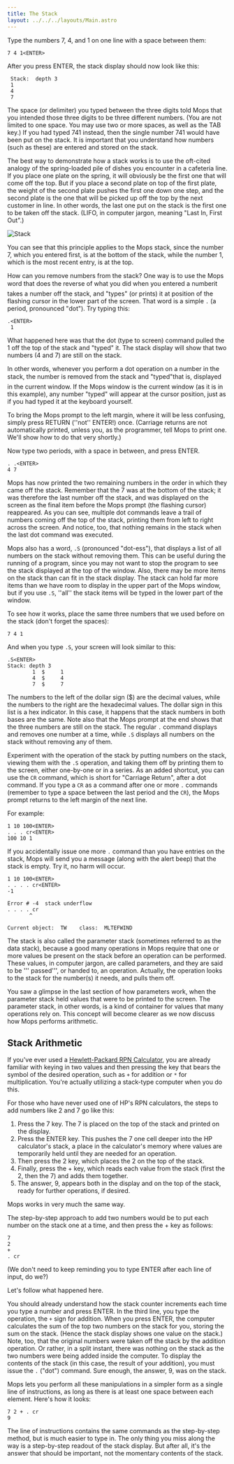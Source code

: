 ```yaml
---
title: The Stack
layout: ../../../layouts/Main.astro
---
```


Type the numbers 7, 4, and 1 on one line with a space between them:

```shell
7 4 1<ENTER>
```

After you press ENTER, the stack display should now look like this:

```shell
 Stack:  depth 3
 1
 4
 7
```

The space (or delimiter) you typed between the three digits told Mops that you intended those three digits to be three different numbers. (You are not limited to one space. You may use two or more spaces, as well as the TAB key.) If you had typed 741 instead, then the single number 741 would have been put on the stack. It is important that you understand how numbers (such as these) are entered and stored on the stack.

The best way to demonstrate how a stack works is to use the oft-cited analogy of the spring-loaded pile of dishes you encounter in a cafeteria line. If you place one plate on the spring, it will obviously be the first one that will come off the top. But if you place a second plate on top of the first plate, the weight of the second plate pushes the first one down one step, and the second plate is the one that will be picked up off the top by the next customer in line. In other words, the last one put on the stack is the first one to be taken off the stack. (LIFO, in computer jargon, meaning "Last In, First Out".)

![Stack](/pmops/Stack.png)

You can see that this principle applies to the Mops stack, since the number 7, which you entered first, is at the bottom of the stack, while the number 1, which is the most recent entry, is at the top.

How can you remove numbers from the stack? One way is to use the Mops word that does the reverse of what you did when you entered a number&#148;it takes a number off the stack, and "types" (or prints) it at position of the flashing cursor in the lower part of the screen. That word is a simple `.` (a period, pronounced "dot"). Try typing this:

```shell
.<ENTER>
 1
```

What happened here was that the dot (type to screen) command pulled the 1 off the top of the stack and "typed" it. The stack display will show that two numbers (4 and 7) are still on the stack.

In other words, whenever you perform a dot operation on a number in the stack, the number is removed from the stack and "typed"&#148;that is, displayed in the current window. If the Mops window is the current window (as it is in this example), any number "typed" will appear at the cursor position, just as if you had typed it at the keyboard yourself.

To bring the Mops prompt to the left margin, where it will be less confusing, simply press RETURN (''not'' ENTER!) once. (Carriage returns are not automatically printed, unless you, as the programmer, tell Mops to print one. We'll show how to do that very shortly.)

Now type two periods, with a space in between, and press ENTER.

```shell
. .<ENTER>
4 7
```

Mops has now printed the two remaining numbers in the order in which they came off the stack. Remember that the 7 was at the bottom of the stack; it was therefore the last number off the stack, and was displayed on the screen as the final item before the Mops prompt (the flashing cursor) reappeared. As you can see, multiple dot commands leave a trail of numbers coming off the top of the stack, printing them from left to right across the screen. And notice, too, that nothing remains in the stack when the last dot command was executed.

Mops also has a word, `.S` (pronounced "dot-ess"), that displays a list of all numbers on the stack without removing them. This can be useful during the running of a program, since you may not want to stop the program to see the stack displayed at the top of the window. Also, there may be more items on the stack than can fit in the stack display. The stack can hold far more items than we have room to display in the upper part of the Mops window, but if you use `.S`, ''all'' the stack items will be typed in the lower part of the window.

To see how it works, place the same three numbers that we used before on the stack (don't forget the spaces):

```shell
7 4 1
```

And when you type `.S`, your screen will look similar to this:

```shell
.S<ENTER>
Stack: depth 3 
        1  $     1
        4  $     4
        7  $     7
```

The numbers to the left of the dollar sign ($) are the decimal values, while the numbers to the right are the hexadecimal values. The dollar sign in this list is a hex indicator. In this case, it happens that the stack numbers in both bases are the same. Note also that the Mops prompt at the end shows that the three numbers are still on the stack. The regular `.` command displays and removes one number at a time, while `.S` displays all numbers on the stack without removing any of them.

Experiment with the operation of the stack by putting numbers on the stack, viewing them with the `.S` operation, and taking them off by printing them to the screen, either one-by-one or in a series. As an added shortcut, you can use the `CR` command, which is short for "Carriage Return", after a dot command. If you type a `CR` as a command after one or more `.` commands (remember to type a space between the last period and the `CR`), the Mops prompt returns to the left margin of the next line.

For example:

```shell
1 10 100<ENTER>
. . . cr<ENTER>
100 10 1 
```

If you accidentally issue one more `.` command than you have entries on the stack, Mops will send you a message (along with the alert beep) that the stack is empty. Try it, no harm will occur.

```shell
1 10 100<ENTER>
. . . . cr<ENTER>
-1 

Error # -4  stack underflow
. . . . cr
       ^

Current object:  TW    class:  MLTEFWIND
```

The stack is also called the parameter stack (sometimes referred to as the data stack), because a good many operations in Mops require that one or more values be present on the stack before an operation can be performed. These values, in computer jargon, are called parameters, and they are said to be ''' passed''', or handed to, an operation. Actually, the operation looks to the stack for the number(s) it needs, and pulls them off.

You saw a glimpse in the last section of how parameters work, when the parameter stack held values that were to be printed to the screen. The parameter stack, in other words, is a kind of container for values that many operations rely on. This concept will become clearer as we now discuss how Mops performs arithmetic.

## Stack Arithmetic

If you've ever used a [Hewlett-Packard RPN Calculator](http://hpmuseum.org/), you are already familiar with keying in two values and then pressing the key that bears the symbol of the desired operation, such as `+` for addition or `*` for multiplication. You're actually utilizing a stack-type computer when you do this.

For those who have never used one of HP's RPN calculators, the steps to add numbers like 2 and 7 go like this:

1. Press the 7 key. The 7 is placed on the top of the stack and printed on the display.
2. Press the ENTER key. This pushes the 7 one cell deeper into the HP calculator's stack, a place in the calculator's memory where values are temporarily held until they are needed for an operation.
3. Then press the 2 key, which places the 2 on the top of the stack.
4. Finally, press the + key, which reads each value from the stack (first the 2, then the 7) and adds them together.
5. The answer, 9, appears both in the display and on the top of the stack, ready for further operations, if desired.

Mops works in very much the same way.

The step-by-step approach to add two numbers would be to put each number on the stack one at a time, and then press the + key as follows:

```shell
7
2
+
. cr
```

(We don't need to keep reminding you to type ENTER after each line of input, do we?)

Let's follow what happened here.

You should already understand how the stack counter increments each time you type a number and press ENTER. In the third line, you type the operation, the `+` sign for addition. When you press ENTER, the computer calculates the sum of the top two numbers on the stack for you, storing the sum on the stack. (Hence the stack display shows one value on the stack.) Note, too, that the original numbers were taken off the stack by the addition operation. Or rather, in a split instant, there was nothing on the stack as the two numbers were being added inside the computer. To display the contents of the stack (in this case, the result of your addition), you must issue the `.` ("dot") command. Sure enough, the answer, 9, was on the stack.

Mops lets you perform all these manipulations in a simpler form as a single line of instructions, as long as there is at least one space between each element. Here's how it looks:

```shell
7 2 + . cr
9
```

The line of instructions contains the same commands as the step-by-step method, but is much easier to type in. The only thing you miss along the way is a step-by-step readout of the stack display. But after all, it's the answer that should be important, not the momentary contents of the stack.
